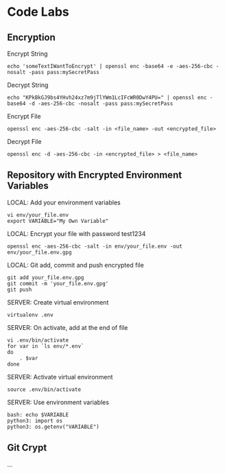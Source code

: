 # Code Labs

Encryption
----------
Encrypt String

    echo 'someTextIWantToEncrypt' | openssl enc -base64 -e -aes-256-cbc -nosalt -pass pass:mySecretPass

Decrypt String

    echo "KPkBkGJ9bs4YHvh24xz7m9jTlYWm1LcIFcWR0DwY4PU=" | openssl enc -base64 -d -aes-256-cbc -nosalt -pass pass:mySecretPass

Encrypt File

    openssl enc -aes-256-cbc -salt -in <file_name> -out <encrypted_file>

Decrypt File

    openssl enc -d -aes-256-cbc -in <encrypted_file> > <file_name>

Repository with Encrypted Environment Variables
----------
LOCAL: Add your environment variables

    vi env/your_file.env
    export VARIABLE="My Own Variable"

LOCAL: Encrypt your file with password test1234

    openssl enc -aes-256-cbc -salt -in env/your_file.env -out env/your_file.env.gpg

LOCAL: Git add, commit and push encrypted file

    git add your_file.env.gpg
    git commit -m 'your_file.env.gpg'
    git push

SERVER: Create virtual environment

    virtualenv .env

SERVER: On activate, add at the end of file

    vi .env/bin/activate
    for var in `ls env/*.env`
    do
        . $var
    done

SERVER: Activate virtual environment

    source .env/bin/activate

SERVER: Use environment variables

    bash: echo $VARIABLE
    python3: import os
    python3: os.getenv("VARIABLE")

Git Crypt
----------
...
